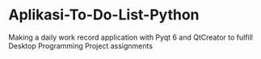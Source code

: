 # Aplikasi-To-Do-List-Python
Making a daily work record application with Pyqt 6 and QtCreator to fulfill Desktop Programming Project assignments
